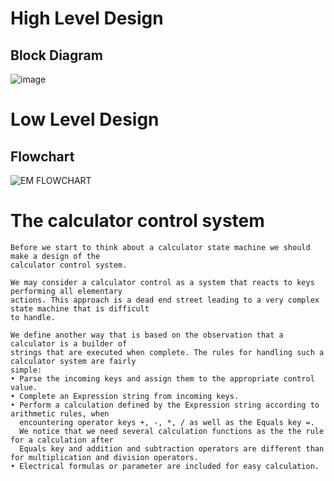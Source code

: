# High Level Design

## Block Diagram

![image](https://user-images.githubusercontent.com/80105220/156134523-beb18c9a-dbf5-42ff-857c-f53eb831c31f.png)

    
 # Low Level Design
 
 ## Flowchart
 
 ![EM FLOWCHART](https://user-images.githubusercontent.com/80105220/156567549-c1ebf82e-6e08-4018-a7bd-5adf3401dd9f.jpeg)

   
# The calculator control system

    Before we start to think about a calculator state machine we should make a design of the
    calculator control system.

    We may consider a calculator control as a system that reacts to keys performing all elementary
    actions. This approach is a dead end street leading to a very complex state machine that is difficult
    to handle.
    
    We define another way that is based on the observation that a calculator is a builder of
    strings that are executed when complete. The rules for handling such a calculator system are fairly
    simple:
    • Parse the incoming keys and assign them to the appropriate control value.
    • Complete an Expression string from incoming keys.
    • Perform a calculation defined by the Expression string according to arithmetic rules, when
      encountering operator keys +, -, *, / as well as the Equals key =. 
      We notice that we need several calculation functions as the the rule for a calculation after 
      Equals key and addition and subtraction operators are different than for multiplication and division operators.
    • Electrical formulas or parameter are included for easy calculation.
     

